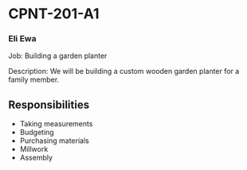# CPNT-201-A1

 ### Eli Ewa
 Job: Building a garden planter  
 
 Description: We will be building a custom wooden garden planter for a family member.
 
 ## Responsibilities
 - Taking measurements
 - Budgeting
 - Purchasing materials
 - Millwork
 - Assembly
